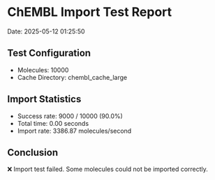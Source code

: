 # ChEMBL Import Test Report

Date: 2025-05-12 01:25:50

## Test Configuration

- Molecules: 10000
- Cache Directory: chembl_cache_large

## Import Statistics

- Success rate: 9000 / 10000 (90.0%)
- Total time: 0.00 seconds
- Import rate: 3386.87 molecules/second

## Conclusion

❌ Import test failed. Some molecules could not be imported correctly.
